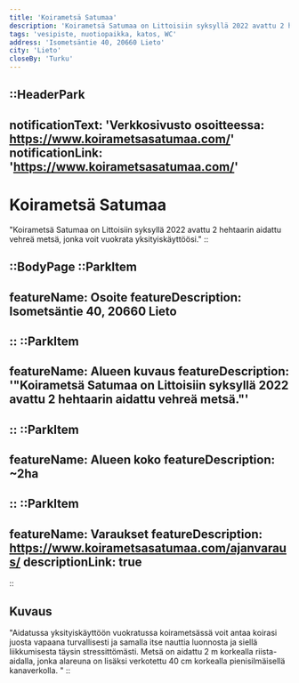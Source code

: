 ```yaml
---
title: 'Koirametsä Satumaa'
description: 'Koirametsä Satumaa on Littoisiin syksyllä 2022 avattu 2 hehtaarin aidattu vehreä metsä, jonka voit vuokrata yksityiskäyttöösi.'
tags: 'vesipiste, nuotiopaikka, katos, WC'
address: 'Isometsäntie 40, 20660 Lieto'
city: 'Lieto'
closeBy: 'Turku'
---
```


::HeaderPark
---
notificationText: 'Verkkosivusto osoitteessa: https://www.koirametsasatumaa.com/'
notificationLink: 'https://www.koirametsasatumaa.com/'
---
# Koirametsä Satumaa
"Koirametsä Satumaa on Littoisiin syksyllä 2022 avattu 2 hehtaarin aidattu vehreä metsä, jonka voit vuokrata yksityiskäyttöösi."
::

::BodyPage
::ParkItem
---
featureName: Osoite
featureDescription: Isometsäntie 40, 20660 Lieto
---
::
::ParkItem
---
featureName: Alueen kuvaus
featureDescription: '"Koirametsä Satumaa on Littoisiin syksyllä 2022 avattu 2 hehtaarin aidattu vehreä metsä."'
---
::
::ParkItem
---
featureName: Alueen koko
featureDescription: ~2ha
---
::
::ParkItem
---
featureName: Varaukset
featureDescription: https://www.koirametsasatumaa.com/ajanvaraus/
descriptionLink: true
---
::
## Kuvaus
"Aidatussa yksityiskäyttöön vuokratussa koirametsässä voit antaa koirasi juosta vapaana turvallisesti ja samalla itse nauttia luonnosta ja siellä liikkumisesta täysin stressittömästi. 
Metsä on aidattu 2 m korkealla riista-aidalla, jonka alareuna on lisäksi verkotettu 40 cm korkealla pienisilmäisellä kanaverkolla. "
::